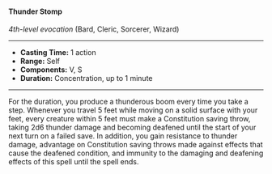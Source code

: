 #### Thunder Stomp
*4th-level evocation* (Bard, Cleric, Sorcerer, Wizard)
___
- **Casting Time:** 1 action
- **Range:** Self
- **Components:** V, S
- **Duration:** Concentration, up to 1 minute
---
For the duration, you produce a thunderous boom every time you take a step. Whenever you travel 5 feet while moving on a solid surface with your feet, every creature within 5 feet must make a Constitution saving throw, taking 2d6 thunder damage and becoming deafened until the start of your next turn on a failed save. In addition, you gain resistance to thunder damage, advantage on Constitution saving throws made against effects that cause the deafened condition, and immunity to the damaging and deafening effects of this spell until the spell ends.